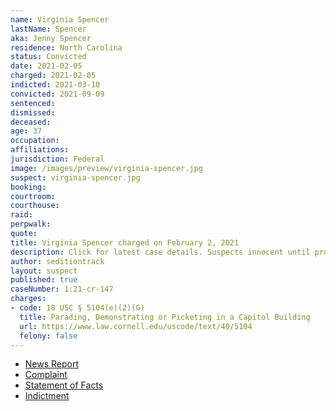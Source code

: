 ```yaml
---
name: Virginia Spencer
lastName: Spencer
aka: Jenny Spencer
residence: North Carolina
status: Convicted
date: 2021-02-05
charged: 2021-02-05
indicted: 2021-03-10
convicted: 2021-09-09
sentenced:
dismissed:
deceased:
age: 37
occupation:
affiliations:
jurisdiction: Federal
image: /images/preview/virginia-spencer.jpg
suspect: virginia-spencer.jpg
booking:
courtroom:
courthouse:
raid:
perpwalk:
quote:
title: Virginia Spencer charged on February 2, 2021
description: Click for latest case details. Suspects innocent until proven guilty.
author: seditiontrack
layout: suspect
published: true
caseNumber: 1:21-cr-147
charges:
- code: 18 USC § 5104(e)(2)(G)
  title: Parading, Demonstrating or Picketing in a Capitol Building
  url: https://www.law.cornell.edu/uscode/text/40/5104
  felony: false
---
```

- [News Report](https://www.msn.com/en-us/news/crime/nc-woman-turns-self-over-to-fbi-for-alleged-role-in-us-capitol-riot-a-month-after-husbands-arrest/ar-BB1dvNB2?ocid=st)
- [Complaint](https://www.scribd.com/document/493601649/j-Spencer-FBI-document)
- [Statement of Facts](https://www.justice.gov/usao-dc/case-multi-defendant/file/1371521/download)
- [Indictment](https://www.justice.gov/usao-dc/case-multi-defendant/file/1413611/download)
